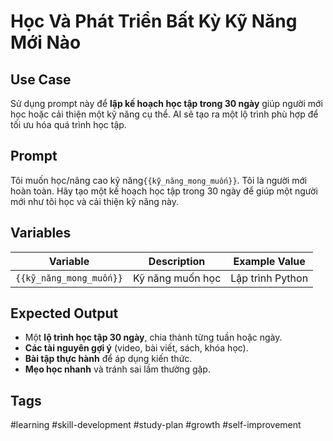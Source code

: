# Học Và Phát Triển Bất Kỳ Kỹ Năng Mới Nào  

## **Use Case**  
Sử dụng prompt này để **lập kế hoạch học tập trong 30 ngày** giúp người mới học hoặc cải thiện một kỹ năng cụ thể. AI sẽ tạo ra một lộ trình phù hợp để tối ưu hóa quá trình học tập.  

## **Prompt**  
Tôi muốn học/nâng cao kỹ năng`{{kỹ_năng_mong_muốn}}`.
Tôi là người mới hoàn toàn.
Hãy tạo một kế hoạch học tập trong 30 ngày để giúp một người mới như tôi học và cải thiện kỹ năng này.

## **Variables**  
| Variable | Description | Example Value |
|----------|------------|--------------|
| `{{kỹ_năng_mong_muốn}}` | Kỹ năng muốn học | Lập trình Python |

## **Expected Output**  
- Một **lộ trình học tập 30 ngày**, chia thành từng tuần hoặc ngày.  
- **Các tài nguyên gợi ý** (video, bài viết, sách, khóa học).  
- **Bài tập thực hành** để áp dụng kiến thức.  
- **Mẹo học nhanh** và tránh sai lầm thường gặp.  

## **Tags**  
#learning #skill-development #study-plan #growth #self-improvement  
